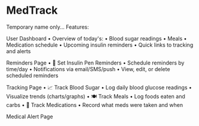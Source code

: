 # MedTrack
Temporary name only...
Features:

User Dashboard
• Overview of today's:
• Blood sugar readings
• Meals
• Medication schedule
• Upcoming insulin reminders
• Quick links to tracking and alerts

Reminders Page
• 📅 Set Insulin Pen Reminders
• Schedule reminders by time/day
• Notifications via email/SMS/push
• View, edit, or delete scheduled reminders

Tracking Page
• 📈 Track Blood Sugar
• Log daily blood glucose readings
• Visualize trends (charts/graphs)
• 🍽️ Track Meals
• Log foods eaten and carbs
• 💊 Track Medications
• Record what meds were taken and when

Medical Alert Page
